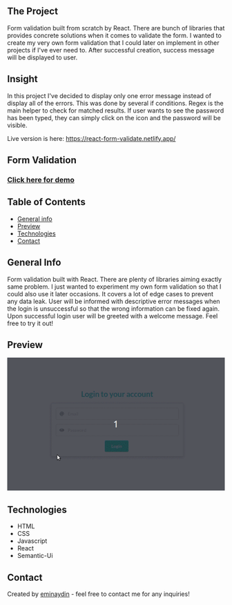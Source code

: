 ## The Project

Form validation built from scratch by React. There are bunch of libraries that provides concrete solutions when it comes to validate the form. I wanted to create my very own form validation that I could later on implement in other projects if I've ever need to. After successful creation, success message will be displayed to user.

## Insight

In this project I've decided to display only one error message instead of display all of the errors. This was done by several if conditions. Regex is the main helper to check for matched results. If user wants to see the password has been typed, they can simply click on the icon and the password will be visible.

Live version is here: https://react-form-validate.netlify.app/

## Form Validation

<a href="https://react-form-validate.netlify.app/" target="_blank"><h3 align="left">Click here for demo</h3></a>

## Table of Contents

- [General info](#general-info)
- [Preview](#preview)
- [Technologies](#technologies)
- [Contact](#contact)

## General Info

Form validation built with React. There are plenty of libraries aiming exactly same problem. I just wanted to experiment my own form validation so that I could also use it later occasions. It covers a lot of edge cases to prevent any data leak. User will be informed with descriptive error messages when the login is unsuccessful so that the wrong information can be fixed again. Upon successful login user will be greeted with a welcome message. Feel free to try it out!

## Preview

![Form Validation](src/assets/login.gif)

## Technologies

- HTML
- CSS
- Javascript
- React
- Semantic-Ui

## Contact

Created by [eminaydin](https://github.com/eminaydin) - feel free to contact me for any inquiries!
